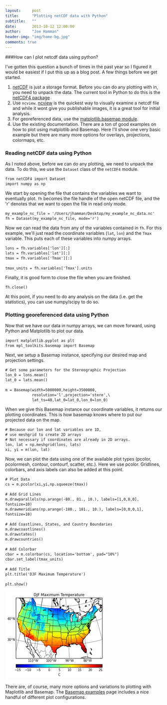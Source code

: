 ```yaml
---
layout:     post
title:      "Plotting netCDF data with Python"
subtitle:   ""
date:       2013-10-12 12:00:00
author:     "Joe Hamman"
header-img: "img/home-bg.jpg"
comments: true
---
```



###How can I plot netcdf data using python?  

I've gotten this question a bunch of times in the past year so I figured it would be easiest if I put this up as a blog post.  A few things before we get started.

1.  [netCDF](http://www.unidata.ucar.edu/software/netcdf/) is just a storage format.  Before you can do any plotting with in, you need to unpack the data.  The current tool in Python to do this is the [netCDF4 package](https://code.google.com/p/netcdf4-python/)
2.  Use `ncview`.  [ncview](http://meteora.ucsd.edu/~pierce/ncview_home_page.html) is the quickest way to visually examine a netcdf file and while it wont give you publishable images, it is a great tool for initial analysis.
3.  For georeferenced data, use the [matplotlib.basemap module](http://www.matplotlib.org/basemap/).
4.  Use the existing documentation.  There are a ton of good examples on how to plot using matplotlib and Basemap.  Here I'll show one very basic example but there are many more options for overlays, projections, colormaps, etc.  

### Reading netCDF data using Python
As I noted above, before we can do any plotting, we need to unpack the data.  To do this, we use the `Dataset` class of the `netCDF4` module.  


    from netCDF4 import Dataset
    import numpy as np

We start by opening the file that contains the variables we want to eventually plot.  `fh` becomes the file handle of the open netCDF file, and the 'r' denotes that we want to open the file in read only mode.  


    my_example_nc_file = '/Users/jhamman/Desktop/my_example_nc_data.nc'
    fh = Dataset(my_example_nc_file, mode='r')

Now we can read the data from any of the variables contained in `fh`.  For this example, we'll just read the coordinate variables (`lat`, `lon`) and the `Tmax` variable.  This puts each of these variables into numpy arrays.  


    lons = fh.variables['lon'][:]
    lats = fh.variables['lat'][:]
    tmax = fh.variables['Tmax'][:]

    tmax_units = fh.variables['Tmax'].units

Finally, it is good form to close the file when you are finished.  


    fh.close()

At this point, if you need to do any analysis on the data (i.e. get the statistics), you can use numpy/scipy to do so.

### Plotting georeferenced data using Python

Now that we have our data in numpy arrays, we can move forward, using Python and Matplotlib to plot our data.


    import matplotlib.pyplot as plt
    from mpl_toolkits.basemap import Basemap

Next, we setup a Basemap instance, specifying our desired map and projection settings.


    # Get some parameters for the Stereographic Projection
    lon_0 = lons.mean()
    lat_0 = lats.mean()

    m = Basemap(width=5000000,height=3500000,
                resolution='l',projection='stere',\
                lat_ts=40,lat_0=lat_0,lon_0=lon_0)

When we give this Basemap instance our coordinate variables, it returns our plotting coordinates.  This is how basemap knows where to put our projected data on the map.


    # Because our lon and lat variables are 1D,
    # use meshgrid to create 2D arrays
    # Not necessary if coordinates are already in 2D arrays.
    lon, lat = np.meshgrid(lons, lats)
    xi, yi = m(lon, lat)

Now, we can plot the data using one of the available plot types (pcolor, pcolormesh, contour, contourf, scatter, etc.).  Here we use pcolor.  Gridlines, colorbars, and axis labels can also be added at this point.  


    # Plot Data
    cs = m.pcolor(xi,yi,np.squeeze(tmax))

    # Add Grid Lines
    m.drawparallels(np.arange(-80., 81., 10.), labels=[1,0,0,0], fontsize=10)
    m.drawmeridians(np.arange(-180., 181., 10.), labels=[0,0,0,1], fontsize=10)

    # Add Coastlines, States, and Country Boundaries
    m.drawcoastlines()
    m.drawstates()
    m.drawcountries()

    # Add Colorbar
    cbar = m.colorbar(cs, location='bottom', pad="10%")
    cbar.set_label(tmax_units)

    # Add Title
    plt.title('DJF Maximum Temperature')

    plt.show()


![png](/img/output_15_0.png)

There are, of course, many more options and variations to plotting with Maplotlib and Basemap.  The [Basemap examples](http://www.matplotlib.org/basemap/users/examples.html) page includes a nice handful of different plot configurations.

